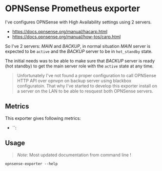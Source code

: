 # OPNSense Prometheus exporter

I've configures OPNSense with High Availability settings using 2 servers.

* https://docs.opnsense.org/manual/hacarp.html
* https://docs.opnsense.org/manual/how-tos/carp.html

So I've 2 servers: *MAIN* and *BACKUP*, in normal situation *MAIN* server
is expected to be `active` and the *BACKUP* server to be in `hot_standby` state.


The initial needs was to be able to make sure that *BACKUP* server is ready (hot standby)
to get the main server role with the `active` state at any time.

> Unfortunately I've not found a proper configuration to call OPNSense HTTP API over
> opnvpn on backup server using blackbox configuratoin. That why I've started to develop
> this exporter install on a server on the LAN to be able to resquest both OPNSense servers.

## Metrics

This exporter gives following metrics:

* ``:


## Usage


> *Note*: Most updated documentation from command line !

```
opnsense-exporter --help
```
